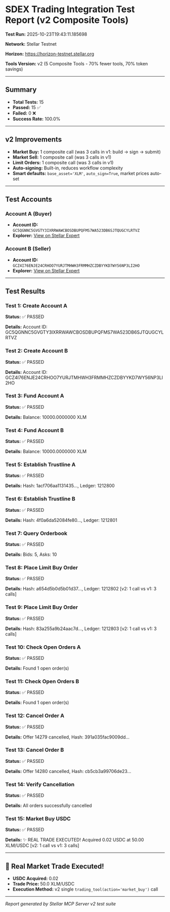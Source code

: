 # SDEX Trading Integration Test Report (v2 Composite Tools)

**Test Run:** 2025-10-23T19:43:11.185698

**Network:** Stellar Testnet

**Horizon:** https://horizon-testnet.stellar.org

**Tools Version:** v2 (5 Composite Tools - 70% fewer tools, 70% token savings)

---

## Summary

- **Total Tests:** 15
- **Passed:** 15 ✅
- **Failed:** 0 ❌
- **Success Rate:** 100.0%

---

## v2 Improvements

- **Market Buy:** 1 composite call (was 3 calls in v1: build → sign → submit)
- **Market Sell:** 1 composite call (was 3 calls in v1)
- **Limit Orders:** 1 composite call (was 3 calls in v1)
- **Auto-signing:** Built-in, reduces workflow complexity
- **Smart defaults:** `base_asset='XLM'`, `auto_sign=True`, market prices auto-set

---

## Test Accounts

### Account A (Buyer)
- **Account ID:** `GC5QGNNC5GVGTY3IXRRWAWCBOSDBUPQFMS7WA523DB6SJTQUGCYLRTVZ`
- **Explorer:** [View on Stellar Expert](https://stellar.expert/explorer/testnet/account/GC5QGNNC5GVGTY3IXRRWAWCBOSDBUPQFMS7WA523DB6SJTQUGCYLRTVZ)

### Account B (Seller)
- **Account ID:** `GCZ4I76ENJE24CRHOO7YURJTMHWH3FRMMHZCZDBYYKD7WY56NP3LI2HO`
- **Explorer:** [View on Stellar Expert](https://stellar.expert/explorer/testnet/account/GCZ4I76ENJE24CRHOO7YURJTMHWH3FRMMHZCZDBYYKD7WY56NP3LI2HO)

---

## Test Results

### Test 1: Create Account A

**Status:** ✅ PASSED

**Details:** Account ID: GC5QGNNC5GVGTY3IXRRWAWCBOSDBUPQFMS7WA523DB6SJTQUGCYLRTVZ


### Test 2: Create Account B

**Status:** ✅ PASSED

**Details:** Account ID: GCZ4I76ENJE24CRHOO7YURJTMHWH3FRMMHZCZDBYYKD7WY56NP3LI2HO


### Test 3: Fund Account A

**Status:** ✅ PASSED

**Details:** Balance: 10000.0000000 XLM


### Test 4: Fund Account B

**Status:** ✅ PASSED

**Details:** Balance: 10000.0000000 XLM


### Test 5: Establish Trustline A

**Status:** ✅ PASSED

**Details:** Hash: 1acf706aa1131435..., Ledger: 1212800


### Test 6: Establish Trustline B

**Status:** ✅ PASSED

**Details:** Hash: 4f0a6da52084fe80..., Ledger: 1212801


### Test 7: Query Orderbook

**Status:** ✅ PASSED

**Details:** Bids: 5, Asks: 10


### Test 8: Place Limit Buy Order

**Status:** ✅ PASSED

**Details:** Hash: a654d5b0d5b01d37..., Ledger: 1212802 [v2: 1 call vs v1: 3 calls]


### Test 9: Place Limit Buy Order

**Status:** ✅ PASSED

**Details:** Hash: 83a255a9b24aac7d..., Ledger: 1212803 [v2: 1 call vs v1: 3 calls]


### Test 10: Check Open Orders A

**Status:** ✅ PASSED

**Details:** Found 1 open order(s)


### Test 11: Check Open Orders B

**Status:** ✅ PASSED

**Details:** Found 1 open order(s)


### Test 12: Cancel Order A

**Status:** ✅ PASSED

**Details:** Offer 14279 cancelled, Hash: 391a035fac9009dd...


### Test 13: Cancel Order B

**Status:** ✅ PASSED

**Details:** Offer 14280 cancelled, Hash: cb5cb3a99706de23...


### Test 14: Verify Cancellation

**Status:** ✅ PASSED

**Details:** All orders successfully cancelled


### Test 15: Market Buy USDC

**Status:** ✅ PASSED

**Details:** ✨ REAL TRADE EXECUTED! Acquired 0.02 USDC at 50.00 XLM/USDC [v2: 1 call vs v1: 3 calls]


---

## 🎉 Real Market Trade Executed!

- **USDC Acquired:** 0.02
- **Trade Price:** 50.0 XLM/USDC
- **Execution Method:** v2 single `trading_tool(action='market_buy')` call


---


*Report generated by Stellar MCP Server v2 test suite*